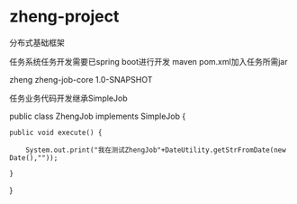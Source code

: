 # zheng-project
分布式基础框架


任务系统任务开发需要已spring boot进行开发
maven pom.xml加入任务所需jar

<dependency>
    <groupId>zheng</groupId>
    <artifactId>zheng-job-core</artifactId>
    <version>1.0-SNAPSHOT</version>
</dependency>


任务业务代码开发继承SimpleJob

public class ZhengJob implements SimpleJob {
    
    public void execute() {

        System.out.print("我在测试ZhengJob"+DateUtility.getStrFromDate(new Date(),""));
    
    }

}

